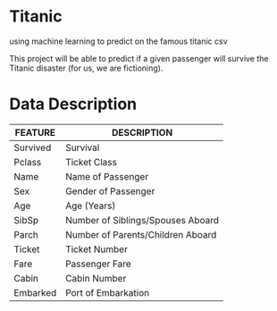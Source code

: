 # Titanic

using machine learning to predict on the famous titanic csv


This project will be able to predict if a given passenger will survive the Titanic disaster (for us, we are fictioning).




# Data Description


|FEATURE | DESCRIPTION    |
|---------|---------------|
|Survived | Survival      |
|Pclass   | Ticket Class  |
|Name     |Name of Passenger|
|Sex      |Gender of Passenger|
|Age      | Age (Years)       |
|SibSp    |Number of Siblings/Spouses Aboard|
|Parch    |Number of Parents/Children Aboard|
|Ticket   |Ticket Number                    |
|Fare     | Passenger Fare                  |
|Cabin    | Cabin Number                    |
|Embarked | Port of Embarkation             |

